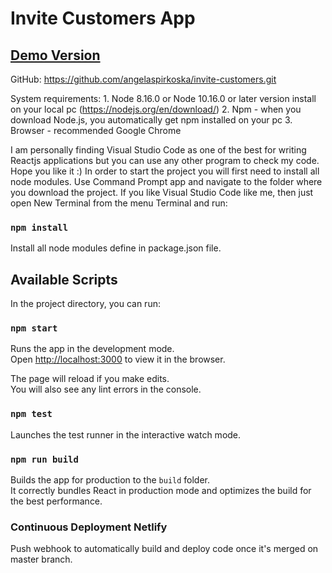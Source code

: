 # Invite Customers App

## [Demo Version](https://invite-customers-angela.netlify.app/)

GitHub: https://github.com/angelaspirkoska/invite-customers.git

System requirements: 1. Node 8.16.0 or Node 10.16.0 or later version install on your local pc (https://nodejs.org/en/download/) 2. Npm - when you download Node.js, you automatically get npm installed on your pc 3. Browser - recommended Google Chrome

I am personally finding Visual Studio Code as one of the best for writing Reactjs applications but you can use any other program to check my code. Hope you like it :)
In order to start the project you will first need to install all node modules. Use Command Prompt app and navigate to the folder where you download the project. If you like Visual Studio Code like me, then just open New Terminal from the menu Terminal and run:

### `npm install`

Install all node modules define in package.json file.

## Available Scripts

In the project directory, you can run:

### `npm start`

Runs the app in the development mode.<br />
Open [http://localhost:3000](http://localhost:3000) to view it in the browser.

The page will reload if you make edits.<br />
You will also see any lint errors in the console.

### `npm test`

Launches the test runner in the interactive watch mode.<br />

### `npm run build`

Builds the app for production to the `build` folder.<br />
It correctly bundles React in production mode and optimizes the build for the best performance.

### Continuous Deployment Netlify

Push webhook to automatically build and deploy code once it's merged on master branch.
